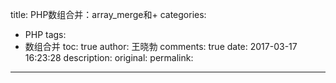 title: PHP数组合并：array_merge和+
categories:
  - PHP
tags:
  - 数组合并
toc: true
author: 王晓勃
comments: true
date: 2017-03-17 16:23:28
description:
original:
permalink:
---

<!-- more -->
